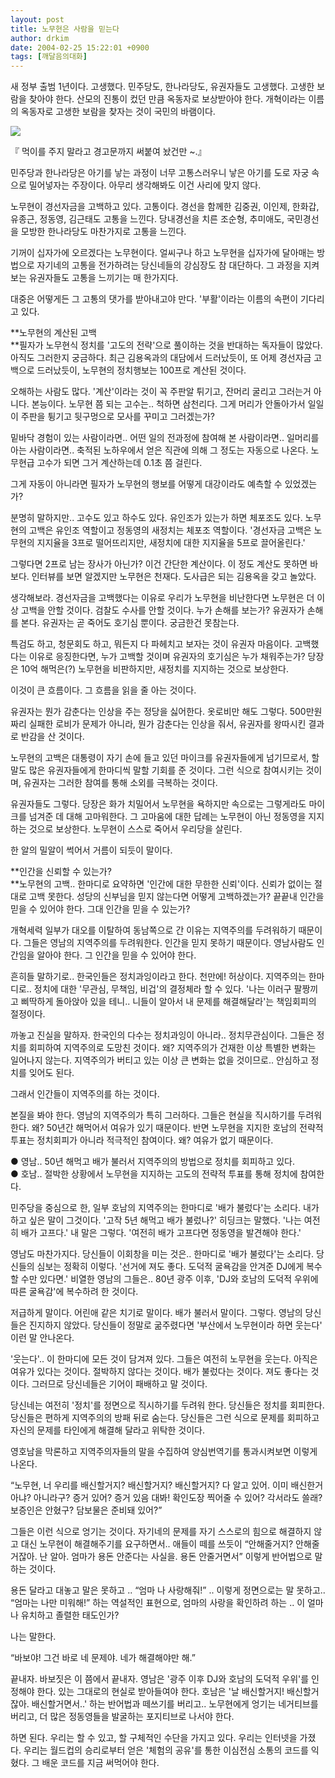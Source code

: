 ```yaml
---
layout: post
title: 노무현은 사람을 믿는다
author: drkim
date: 2004-02-25 15:22:01 +0900
tags: [깨달음의대화]
---
```

새 정부 출범 1년이다. 고생했다. 민주당도, 한나라당도, 유권자들도 고생했다. 고생한 보람을 찾아야 한다. 산모의 진통이 컸던 만큼 옥동자로 보상받아야 한다. 개혁이라는 이름의 옥동자로 고생한 보람을 찾자는 것이 국민의 바램이다. 


  ![](http://drkimz.com/technote/board/KDR/upimg/1077688027.jpg)


  『 먹이를 주지 말라고 경고문까지 써붙여 놨건만 ~.』


민주당과 한나라당은 아기를 낳는 과정이 너무 고통스러우니 낳은 아기를 도로 자궁 속으로 밀어넣자는 주장이다. 아무리 생각해봐도 이건 사리에 맞지 않다. 

노무현이 경선자금을 고백하고 있다. 고통이다. 경선을 함께한 김중권, 이인제, 한화갑, 유종근, 정동영, 김근태도 고통을 느낀다. 당내경선을 치른 조순형, 추미애도, 국민경선을 모방한 한나라당도 마찬가지로 고통을 느낀다. 

기꺼이 십자가에 오르겠다는 노무현이다. 얼씨구나 하고 노무현을 십자가에 달아매는 방법으로 자기네의 고통을 전가하려는 당신네들의 강심장도 참 대단하다. 그 과정을 지켜보는 유권자들도 고통을 느끼기는 매 한가지다. 

대중은 어떻게든 그 고통의 댓가를 받아내고야 만다. '부활'이라는 이름의 속편이 기다리고 있다.

**노무현의 계산된 고백  
**필자가 노무현식 정치를 '고도의 전략'으로 풀이하는 것을 반대하는 독자들이 많았다. 아직도 그러한지 궁금하다. 최근 김용옥과의 대담에서 드러났듯이, 또 어제 경선자금 고백으로 드러났듯이, 노무현의 정치행보는 100프로 계산된 것이다. 

오해하는 사람도 많다. '계산'이라는 것이 꼭 주판알 튀기고, 잔머리 굴리고 그러는거 아니다. 본능이다. 노무현 쯤 되는 고수는.. 척하면 삼천리다. 그게 머리가 안돌아가서 일일이 주판을 튕기고 뒷구멍으로 모사를 꾸미고 그러겠는가? 

밑바닥 경험이 있는 사람이라면.. 어떤 일의 전과정에 참여해 본 사람이라면.. 일머리를 아는 사람이라면.. 축적된 노하우에서 얻은 직관에 의해 그 정도는 자동으로 나온다. 노무현급 고수가 되면 그거 계산하는데 0.1초 쯤 걸린다. 

그게 자동이 아니라면 필자가 노무현의 행보를 어떻게 대강이라도 예측할 수 있었겠는가? 

분명히 말하지만.. 고수도 있고 하수도 있다. 유인조가 있는가 하면 체포조도 있다. 노무현의 고백은 유인조 역할이고 정동영의 새정치는 체포조 역할이다. '경선자금 고백은 노무현의 지지율을 3프로 떨어뜨리지만, 새정치에 대한 지지율을 5프로 끌어올린다.' 

그렇다면 2프로 남는 장사가 아닌가? 이건 간단한 계산이다. 이 정도 계산도 못하면 바보다. 인터뷰를 보면 알겠지만 노무현은 천재다. 도사급은 되는 김용옥을 갖고 놀았다. 

생각해보라. 경선자금을 고백했다는 이유로 우리가 노무현을 비난한다면 노무현은 더 이상 고백을 안할 것이다. 검찰도 수사를 안할 것이다. 누가 손해를 보는가? 유권자가 손해를 본다. 유권자는 곧 죽어도 호기심 뿐이다. 궁금한건 못참는다. 

특검도 하고, 청문회도 하고, 뭐든지 다 파헤치고 보자는 것이 유권자 마음이다. 고백했다는 이유로 응징한다면, 누가 고백할 것이며 유권자의 호기심은 누가 채워주는가? 당장은 10억 해먹은(?) 노무현을 비판하지만, 새정치를 지지하는 것으로 보상한다. 

이것이 큰 흐름이다. 그 흐름을 읽을 줄 아는 것이다. 

유권자는 뭔가 감춘다는 인상을 주는 정당을 싫어한다. 옷로비만 해도 그렇다. 500만원짜리 실패한 로비가 문제가 아니라, 뭔가 감춘다는 인상을 줘서, 유권자를 왕따시킨 결과로 반감을 산 것이다. 

노무현의 고백은 대통령이 자기 손에 들고 있던 마이크를 유권자들에게 넘기므로서, 할말도 많은 유권자들에게 한마디씩 말할 기회를 준 것이다. 그런 식으로 참여시키는 것이며, 유권자는 그러한 참여를 통해 소외를 극복하는 것이다. 

유권자들도 그렇다. 당장은 화가 치밀어서 노무현을 욕하지만 속으로는 그렇게라도 마이크를 넘겨준 데 대해 고마워한다. 그 고마움에 대한 답례는 노무현이 아닌 정동영을 지지하는 것으로 보상한다. 노무현이 스스로 죽어서 우리당을 살린다. 

한 알의 밀알이 썩어서 거름이 되듯이 말이다. 

**인간을 신뢰할 수 있는가?  
**노무현의 고백.. 한마디로 요약하면 '인간에 대한 무한한 신뢰'이다. 신뢰가 없이는 절대로 고백 못한다. 성당의 신부님을 믿지 않는다면 어떻게 고백하겠는가? 끝끝내 인간을 믿을 수 있어야 한다. 그대 인간을 믿을 수 있는가?

개혁세력 일부가 대오를 이탈하여 동남쪽으로 간 이유는 지역주의를 두려워하기 때문이다. 그들은 영남의 지역주의를 두려워한다. 인간을 믿지 못하기 때문이다. 영남사람도 인간임을 알아야 한다. 그 인간을 믿을 수 있어야 한다. 

흔히들 말하기로.. 한국인들은 정치과잉이라고 한다. 천만에! 허상이다. 지역주의는 한마디로.. 정치에 대한 '무관심, 무책임, 비겁'의 결정체라 할 수 있다. '나는 이러구 팔짱끼고 삐딱하게 돌아앉아 있을 테니.. 니들이 알아서 내 문제를 해결해달라'는 책임회피의 절정이다. 

까놓고 진실을 말하자. 한국인의 다수는 정치과잉이 아니라.. 정치무관심이다. 그들은 정치를 회피하여 지역주의로 도망친 것이다. 왜? 지역주의가 건재한 이상 특별한 변화는 일어나지 않는다. 지역주의가 버티고 있는 이상 큰 변화는 없을 것이므로.. 안심하고 정치를 잊어도 된다. 

그래서 인간들이 지역주의를 하는 것이다. 

본질을 봐야 한다. 영남의 지역주의가 특히 그러하다. 그들은 현실을 직시하기를 두려워 한다. 왜? 50년간 해먹어서 여유가 있기 때문이다. 반면 노무현을 지지한 호남의 전략적 투표는 정치회피가 아니라 적극적인 참여이다. 왜? 여유가 없기 때문이다. 

● 영남.. 50년 해먹고 배가 불러서 지역주의의 방법으로 정치를 회피하고 있다.   
● 호남.. 절박한 상황에서 노무현을 지지하는 고도의 전략적 투표를 통해 정치에 참여한다. 

민주당을 중심으로 한, 일부 호남의 지역주의는 한마디로 '배가 불렀다'는 소리다. 내가 하고 싶은 말이 그것이다. '고작 5년 해먹고 배가 불렀나?' 히딩크는 말했다. '나는 여전히 배가 고프다.' 내 말은 그렇다. '여전히 배가 고프다면 정동영을 발견해야 한다.' 

영남도 마찬가지다. 당신들이 이회창을 미는 것은.. 한마디로 '배가 불렀다'는 소리다. 당신들의 심보는 정확히 이렇다. '선거에 져도 좋다. 도덕적 굴욕감을 안겨준 DJ에게 복수할 수만 있다면.' 비열한 영남의 그들은.. 80년 광주 이후, 'DJ와 호남의 도덕적 우위에 따른 굴욕감'에 복수하려 한 것이다. 

저급하게 말이다. 어린애 같은 치기로 말이다. 배가 불러서 말이다. 그렇다. 영남의 당신들은 진지하지 않았다. 당신들이 정말로 굶주렸다면 '부산에서 노무현이라 하면 웃는다' 이런 말 안나온다. 

'웃는다'.. 이 한마디에 모든 것이 담겨져 있다. 그들은 여전히 노무현을 웃는다. 아직은 여유가 있다는 것이다. 절박하지 않다는 것이다. 배가 불렀다는 것이다. 져도 좋다는 것이다. 그러므로 당신네들은 기어이 패배하고 말 것이다. 

당신네는 여전히 '정치'를 정면으로 직시하기를 두려워 한다. 당신들은 정치를 회피한다. 당신들은 편하게 지역주의의 방패 뒤로 숨는다. 당신들은 그런 식으로 문제를 회피하고 자신의 문제를 타인에게 해결해 달라고 위탁한 것이다. 

영호남을 막론하고 지역주의자들의 말을 수집하여 양심번역기를 통과시켜보면 이렇게 나온다. 

“노무현, 너 우리를 배신할거지? 배신할거지? 배신할거지? 다 알고 있어. 이미 배신한거 아냐? 아니라구? 증거 있어? 증거 있음 대봐! 확인도장 찍어줄 수 있어? 각서라도 쓸래? 보증인은 안혔구? 담보물은 준비돼 있어?”

그들은 이런 식으로 엉기는 것이다. 자기네의 문제를 자기 스스로의 힘으로 해결하지 않고 대신 노무현이 해결해주기를 요구하면서.. 애들이 떼를 쓰듯이 “안해줄거지? 안해줄거잖아. 난 알아. 엄마가 용돈 안준다는 사실을. 용돈 안줄거면서” 이렇게 반어법으로 말하는 것이다.

용돈 달라고 대놓고 말은 못하고 .. “엄마 나 사랑해줘!” .. 이렇게 정면으로는 말 못하고.. “엄마는 나만 미워해!” 하는 역설적인 표현으로, 엄마의 사랑을 확인하려 하는 .. 이 얼마나 유치하고 졸렬한 태도인가? 

나는 말한다. 

“바보야! 그건 바로 네 문제야. 네가 해결해야만 해.”

끝내자. 바보짓은 이 쯤에서 끝내자. 영남은 '광주 이후 DJ와 호남의 도덕적 우위'를 인정해야 한다. 있는 그대로의 현실로 받아들여야 한다. 호남은 '날 배신할거지! 배신할거잖아. 배신할거면서..' 하는 반어법과 떼쓰기를 버리고.. 노무현에게 엉기는 네거티브를 버리고, 더 많은 정동영들을 발굴하는 포지티브로 나서야 한다. 

하면 된다. 우리는 할 수 있고, 할 구체적인 수단을 가지고 있다. 우리는 인터넷을 가졌다. 우리는 월드컵의 승리로부터 얻은 '체험의 공유'를 통한 이심전심 소통의 코드를 익혔다. 그 배운 코드를 지금 써먹어야 한다.